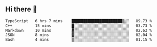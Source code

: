 ## Hi there 👋

 <!--START_SECTION:waka-->

```txt
TypeScript   6 hrs 7 mins    ██████████████████████▒░░   89.73 %
C++          15 mins         █░░░░░░░░░░░░░░░░░░░░░░░░   03.73 %
Markdown     10 mins         ▓░░░░░░░░░░░░░░░░░░░░░░░░   02.63 %
JSON         8 mins          ▓░░░░░░░░░░░░░░░░░░░░░░░░   02.04 %
Bash         4 mins          ▒░░░░░░░░░░░░░░░░░░░░░░░░   01.15 %
```

<!--END_SECTION:waka-->

<!--
**ValentinRapp/ValentinRapp** is a ✨ _special_ ✨ repository because its `README.md` (this file) appears on your GitHub profile.

Here are some ideas to get you started:

- 🔭 I’m currently working on ...
- 🌱 I’m currently learning ...
- 👯 I’m looking to collaborate on ...
- 🤔 I’m looking for help with ...
- 💬 Ask me about ...
- 📫 How to reach me: ...
- 😄 Pronouns: ...
- ⚡ Fun fact: ...
-->
